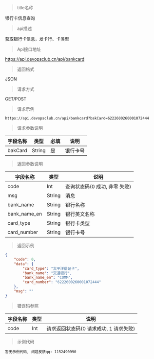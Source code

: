 > title名称

<view class="api-title">银行卡信息查询</view>

> api描述

<view class="api-desc">获取银行卡信息，发卡行、卡类型</view>

> Api接口地址

<view class="api-url">https://api.devopsclub.cn/api/bankcard</view>

> 返回格式

<view class="api-reponse-format">JSON</view>

> 请求方式

<view class="api-request-method">GET/POST</view>

> 请求示例

<view class="api-request-demo">

```text
https://api.devopsclub.cn/api/bankcard?bakCard=6222600260001072444
```

</view>

> 请求参数说明

<view class="request-param">

字段名称 | 类型 | 必填 | 说明
--- | --- | --- | ---
bakCard | String | 是 | 银行卡号

</view>

> 返回参数说明

<view class="reponse-param">

字段名称 | 类型 | 说明
--- | --- | ---
code | Int | 查询状态码(0 成功, 非零 失败)
msg | String | 消息
bank_name | String | 银行名称
bank_name_en | String | 银行英文名称
card_type | String | 银行卡类型
card_number | String | 银行卡号


</view>

> 返回示例

<view class="api-reponse-demo">

```json
{
    "code": 0,
    "data": {
        "card_type": "太平洋借记卡",
        "bank_name": "交通银行",
        "bank_name_en": "COMM",
        "card_number": "6222600260001072444"
    },
    "msg": ""
}
```

</view>

> 错误码参照

<view class="error-param">

字段名称 | 类型 | 说明
--- | --- | ---
code | Int | 请求返回状态码(0 请求成功, 1 请求失败)

</view>

> 示例代码

<view class="code-demo">

```text
暂无示例代码, 问题反馈qq: 1152490990
```

</view>
